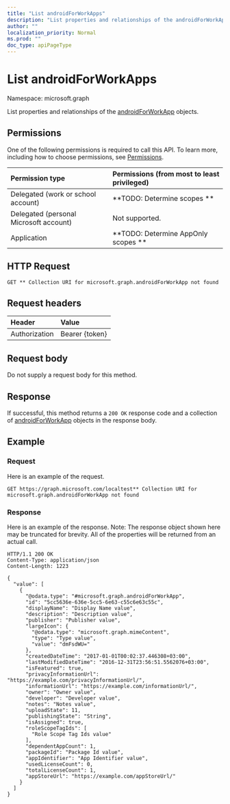 ```yaml
---
title: "List androidForWorkApps"
description: "List properties and relationships of the androidForWorkApp objects."
author: ""
localization_priority: Normal
ms.prod: ""
doc_type: apiPageType
---
```


# List androidForWorkApps

Namespace: microsoft.graph

List properties and relationships of the [androidForWorkApp](../resources/androidforworkapp.md) objects.

## Permissions
One of the following permissions is required to call this API. To learn more, including how to choose permissions, see [Permissions](/concepts/permissions-reference.md).

|Permission type|Permissions (from most to least privileged)|
|:---|:---|
|Delegated (work or school account)|**TODO: Determine scopes **|
|Delegated (personal Microsoft account)|Not supported.|
|Application|**TODO: Determine AppOnly scopes **|

## HTTP Request
<!-- {
  "blockType": "ignored"
}
-->
``` http
GET ** Collection URI for microsoft.graph.androidForWorkApp not found
```

## Request headers
|Header|Value|
|:---|:---|
|Authorization|Bearer {token}|

## Request body
Do not supply a request body for this method.

## Response
If successful, this method returns a `200 OK` response code and a collection of [androidForWorkApp](../resources/androidforworkapp.md) objects in the response body.

## Example

### Request
Here is an example of the request.
<!-- {
  "blockType": "request",
  "name": "get_androidforworkapp"
}
-->
``` http
GET https://graph.microsoft.com/localtest** Collection URI for microsoft.graph.androidForWorkApp not found
```

### Response
Here is an example of the response. Note: The response object shown here may be truncated for brevity. All of the properties will be returned from an actual call.
<!-- {
  "blockType": "response",
  "truncated": true,
  "@odata.type": "collection(microsoft.graph.androidforworkapp)"
}
-->
``` http
HTTP/1.1 200 OK
Content-Type: application/json
Content-Length: 1223

{
  "value": [
    {
      "@odata.type": "#microsoft.graph.androidForWorkApp",
      "id": "5cc5636e-636e-5cc5-6e63-c55c6e63c55c",
      "displayName": "Display Name value",
      "description": "Description value",
      "publisher": "Publisher value",
      "largeIcon": {
        "@odata.type": "microsoft.graph.mimeContent",
        "type": "Type value",
        "value": "dmFsdWU="
      },
      "createdDateTime": "2017-01-01T00:02:37.446308+03:00",
      "lastModifiedDateTime": "2016-12-31T23:56:51.5562076+03:00",
      "isFeatured": true,
      "privacyInformationUrl": "https://example.com/privacyInformationUrl/",
      "informationUrl": "https://example.com/informationUrl/",
      "owner": "Owner value",
      "developer": "Developer value",
      "notes": "Notes value",
      "uploadState": 11,
      "publishingState": "String",
      "isAssigned": true,
      "roleScopeTagIds": [
        "Role Scope Tag Ids value"
      ],
      "dependentAppCount": 1,
      "packageId": "Package Id value",
      "appIdentifier": "App Identifier value",
      "usedLicenseCount": 0,
      "totalLicenseCount": 1,
      "appStoreUrl": "https://example.com/appStoreUrl/"
    }
  ]
}
```

